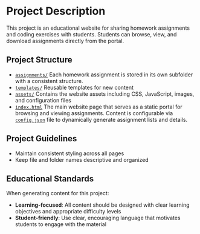 # Project Description

This project is an educational website for sharing homework assignments and coding exercises with students. Students can browse, view, and download assignments directly from the portal.

## Project Structure

- [`assignments/`](../assignments/) Each homework assignment is stored in its own subfolder with a consistent structure.
- [`templates/`](../templates/) Reusable templates for new content
- [`assets/`](../assets/) Contains the website assets including CSS, JavaScript, images, and configuration files
- [`index.html`](../index.html) The main website page that serves as a static portal for browsing and viewing assignments. Content is configurable via [`config.json`](../config.json) file to dynamically generate assignment lists and details.

## Project Guidelines

- Maintain consistent styling across all pages
- Keep file and folder names descriptive and organized

## Educational Standards

When generating content for this project:

- **Learning-focused**: All content should be designed with clear learning objectives and appropriate difficulty levels
- **Student-friendly**: Use clear, encouraging language that motivates students to engage with the material